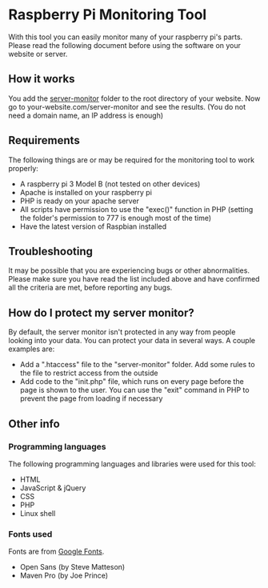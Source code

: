# Raspberry Pi Monitoring Tool

With this tool you can easily monitor many of your raspberry pi's parts. Please
read the following document before using the software on your website or server.

## How it works
You add the [server-monitor](../master/server-monitor/) folder to the root directory of
your website. Now go to your-website.com/server-monitor and see the results.
(You do not need a domain name, an IP address is enough)

## Requirements
The following things are or may be required for the monitoring tool to work properly:
* A raspberry pi 3 Model B (not tested on other devices)
* Apache is installed on your raspberry pi
* PHP is ready on your apache server
* All scripts have permission to use the "exec()" function in PHP (setting the folder's
permission to 777 is enough most of the time)
* Have the latest version of Raspbian installed

## Troubleshooting
It may be possible that you are experiencing bugs or other abnormalities. Please
make sure you have read the list included above and have confirmed all the
criteria are met, before reporting any bugs.

## How do I protect my server monitor?
By default, the server monitor isn't protected in any way from people looking
into your data. You can protect your data in several ways. A couple examples
are:
* Add a ".htaccess" file to the "server-monitor" folder. Add some rules to the
file to restrict access from the outside
* Add code to the "init.php" file, which runs on every page before the page is
shown to the user. You can use the "exit" command in PHP to prevent the page
from loading if necessary

## Other info
### Programming languages
The following programming languages and libraries were used for this tool:
* HTML
* JavaScript & jQuery
* CSS
* PHP
* Linux shell

### Fonts used
Fonts are from [Google Fonts](https://fonts.google.com/).
* Open Sans (by Steve Matteson)
* Maven Pro (by Joe Prince)
